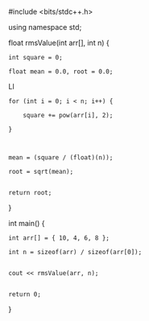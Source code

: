 
#include <bits/stdc++.h>

using namespace std;
 

float rmsValue(int arr[], int n)
{

    int square = 0;

    float mean = 0.0, root = 0.0;
 Ll

    for (int i = 0; i < n; i++) {

        square += pow(arr[i], 2);

    }
 


    mean = (square / (float)(n));

    root = sqrt(mean);
 

    return root;
}
 

int main()
{

    int arr[] = { 10, 4, 6, 8 };

    int n = sizeof(arr) / sizeof(arr[0]);
 

    cout << rmsValue(arr, n);
 

    return 0;
}
